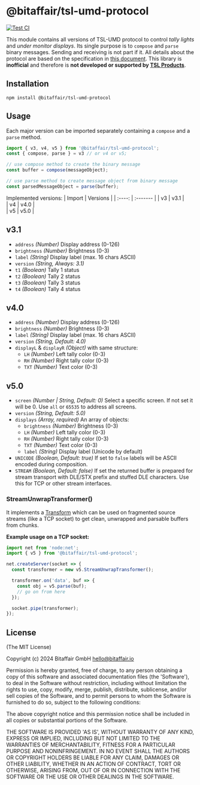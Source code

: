 # @bitaffair/tsl-umd-protocol

[![Test CI](https://github.com/bitaffair/tsl-umd-protocol/actions/workflows/testing.js.yml/badge.svg)](https://github.com/bitaffair/tsl-umd-protocol/actions/workflows/testing.js.yml)

This module contains all versions of TSL-UMD protocol to control *tally lights* and *under monitor displays*. Its single purpose is to `compose` and `parse` binary messages. Sending and receiving is not part if it. All details about the protocol are based on the specification in [this document](https://tslproducts.com/media/1959/tsl-umd-protocol.pdf). This library is **inofficial** and therefore is **not developed or supported by [TSL Products](https://tslproducts.com/)**.


## Installation
```shell
npm install @bitaffair/tsl-umd-protocol
```


## Usage

Each major version can be imported separately containing a `compose` and a `parse` method.

```javascript
import { v3, v4, v5 } from '@bitaffair/tsl-umd-protocol';
const { compose, parse } = v3 // or v4 or v5;

// use compose method to create the binary message
const buffer = compose(messageObject);

// use parse method to create message object from binary message
const parsedMessageObject = parse(buffer);
```

Implemented versions:
| Import | Versions | 
| :----: | :------- |
| v3     | v3.1     |   
| v4     | v4.0     |   
| v5     | v5.0     |   


## v3.1

- `address` *(Number)* Display address (0-126)
- `brightness` *(Number)* Brightness (0-3)
- `label` *(String)* Display label (max. 16 chars ASCII)
- `version` *(String, Always: 3.1)*
- `t1` *(Boolean)* Tally 1 status
- `t2` *(Boolean)* Tally 2 status
- `t3` *(Boolean)* Tally 3 status
- `t4` *(Boolean)* Tally 4 status

## v4.0

- `address` *(Number)* Display address (0-126)
- `brightness` *(Number)* Brightness (0-3)
- `label` *(String)* Display label (max. 16 chars ASCII)
- `version` *(String, Default: 4.0)*
- `displayL` & `displayR` *(Object)* with same structure:
  - `LH` *(Number)* Left tally color (0-3)
  - `RH` *(Number)* Right tally color (0-3)
  - `TXT` *(Number)* Text color (0-3)


## v5.0

- `screen` *(Number | String, Default: 0)* Select a specific screen. If not set it will be 0. Use `all` or `65535` to address all screens.
- `version` *(String, Default: 5.0)* 
- `displays` *(Array, required)* An array of objects:
  - `brightness` *(Number)* Brightness (0-3)
  - `LH` *(Number)* Left tally color (0-3)
  - `RH` *(Number)* Right tally color (0-3)
  - `TXT` *(Number)* Text color (0-3)
  - `label` *(String)* Display label (Unicode by default)
- `UNICODE` *(Boolean, Default: true)* If set to `false` labels will be ASCII encoded during composition.
- `STREAM` *(Boolean, Default: false)* If set the returned buffer is prepared for stream transport with DLE/STX prefix and stuffed DLE characters. Use this for TCP or other stream interfaces.

### StreamUnwrapTransformer()

It implements a [Transform](https://nodejs.org/api/stream.html#new-streamtransformoptions) which can be used on fragmented source streams (like a TCP socket) to get clean, unwrapped and parsable buffers from chunks.

**Example usage on a TCP socket:**
```javascript
import net from 'node:net';
import { v5 } from '@bitaffair/tsl-umd-protocol';

net.createServer(socket => {
  const transformer = new v5.StreamUnwrapTransformer();

  transformer.on('data', buf => {
    const obj = v5.parse(buf);
    // go on from here
  });

  socket.pipe(transformer);
});

```



## License
(The MIT License)

Copyright (c) 2024 Bitaffair GmbH <hello@bitaffair.io>

Permission is hereby granted, free of charge, to any person obtaining a copy of this software and associated documentation files (the 'Software'), to deal in the Software without restriction, including without limitation the rights to use, copy, modify, merge, publish, distribute, sublicense, and/or sell copies of the Software, and to permit persons to whom the Software is furnished to do so, subject to the following conditions:

The above copyright notice and this permission notice shall be included in all copies or substantial portions of the Software.

THE SOFTWARE IS PROVIDED 'AS IS', WITHOUT WARRANTY OF ANY KIND, EXPRESS OR IMPLIED, INCLUDING BUT NOT LIMITED TO THE WARRANTIES OF MERCHANTABILITY, FITNESS FOR A PARTICULAR PURPOSE AND NONINFRINGEMENT. IN NO EVENT SHALL THE AUTHORS OR COPYRIGHT HOLDERS BE LIABLE FOR ANY CLAIM, DAMAGES OR OTHER LIABILITY, WHETHER IN AN ACTION OF CONTRACT, TORT OR OTHERWISE, ARISING FROM, OUT OF OR IN CONNECTION WITH THE SOFTWARE OR THE USE OR OTHER DEALINGS IN THE SOFTWARE.
